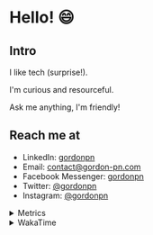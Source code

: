 # Hello! 😄

## Intro

I like tech (surprise!).

I'm curious and resourceful.

Ask me anything, I'm friendly!

## Reach me at

- LinkedIn: [gordonpn](https://www.linkedin.com/in/gordonpn/)
- Email: [contact@gordon-pn.com](mailto:contact@gordon-pn.com)
- Facebook Messenger: [gordonpn](https://www.messenger.com/t/Gordonpn)
- Twitter: [@gordonpn](https://twitter.com/Gordonpn)
- Instagram: [@gordonpn](https://www.instagram.com/gordonpn/)

<details>
  <summary>Metrics</summary>

  <img align="center" src="https://github.com/gordonpn/gordonpn/blob/master/github-metrics.svg" alt="GitHub Metrics">

</details>

<details>
  <summary>WakaTime</summary>

  <!--START_SECTION:waka-->
📊 **This Week I Spent My Time On** 

```text
💬 Programming Languages: 
TypeScript               8 hrs 52 mins       █████████░░░░░░░░░░░░░░░░   35.68 % 
Java                     6 hrs 33 mins       ███████░░░░░░░░░░░░░░░░░░   26.32 % 
Brazil Dependency Config 4 hrs 25 mins       ████░░░░░░░░░░░░░░░░░░░░░   17.78 % 
XML                      4 hrs 16 mins       ████░░░░░░░░░░░░░░░░░░░░░   17.17 % 
YAML                     18 mins             ░░░░░░░░░░░░░░░░░░░░░░░░░   01.25 % 

🔥 Editors: 
IntelliJ IDEA            15 hrs 24 mins      ███████████████░░░░░░░░░░   61.94 % 
Cursor                   9 hrs 18 mins       █████████░░░░░░░░░░░░░░░░   37.40 % 
VS Code                  9 mins              ░░░░░░░░░░░░░░░░░░░░░░░░░   00.66 % 
```


 Last Updated on 25/09/2024 10:24:56 UTC
<!--END_SECTION:waka-->
</details>
